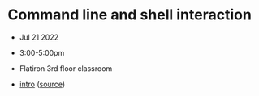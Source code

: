 # Command line and shell interaction
- Jul 21 2022
- 3:00-5:00pm
- Flatiron 3rd floor classroom

- [intro](https://sciware.flatironinstitute.org/23_CommandLine/slides.html) ([source](main.md))
